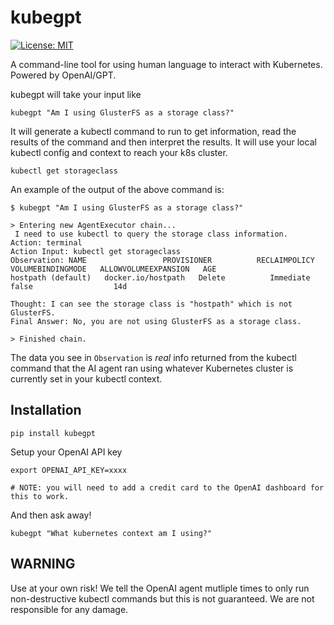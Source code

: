 # kubegpt

[![License: MIT](https://img.shields.io/badge/License-MIT-blue.svg)](https://github.com/xeol-io/xeol/blob/main/LICENSE)

A command-line tool for using human language to interact with Kubernetes. Powered by OpenAI/GPT.

kubegpt will take your input like

```
kubegpt "Am I using GlusterFS as a storage class?"
```

It will generate a kubectl command to run to get information, read the results of the
command and then interpret the results. It will use your local kubectl config and context
to reach your k8s cluster.

```
kubectl get storageclass
```

An example of the output of the above command is:

```
$ kubegpt "Am I using GlusterFS as a storage class?"

> Entering new AgentExecutor chain...
 I need to use kubectl to query the storage class information.
Action: terminal
Action Input: kubectl get storageclass
Observation: NAME                 PROVISIONER          RECLAIMPOLICY   VOLUMEBINDINGMODE   ALLOWVOLUMEEXPANSION   AGE
hostpath (default)   docker.io/hostpath   Delete          Immediate           false                  14d

Thought: I can see the storage class is "hostpath" which is not GlusterFS.
Final Answer: No, you are not using GlusterFS as a storage class.

> Finished chain.
```

The data you see in `Observation` is _real_ info returned from the kubectl command that the AI agent ran using whatever Kubernetes cluster is currently set in your kubectl context.

## Installation

```
pip install kubegpt
```

Setup your OpenAI API key

```
export OPENAI_API_KEY=xxxx

# NOTE: you will need to add a credit card to the OpenAI dashboard for this to work.
```

And then ask away!

```
kubegpt "What kubernetes context am I using?"
```

## WARNING

Use at your own risk! We tell the OpenAI agent mutliple times to only run non-destructive
kubectl commands but this is not guaranteed. We are not responsible for any damage.
